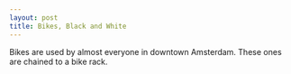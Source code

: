 ```yaml
---
layout: post
title: Bikes, Black and White
---
```

Bikes are used by almost everyone in downtown Amsterdam. These ones are chained to a bike rack.